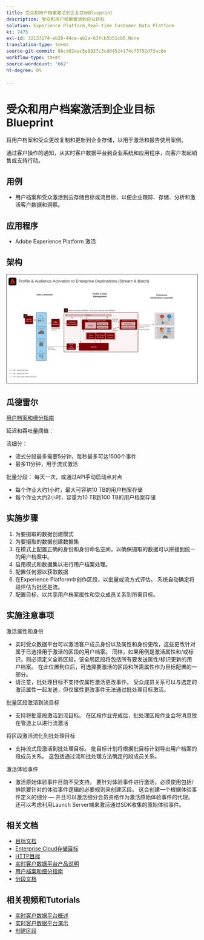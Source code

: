 ```yaml
---
title: 受众和用户档案激活到企业目标Blueprint
description: 受众和用户档案激活到企业目标
solution: Experience Platform,Real-time Customer Data Platform
kt: 7475
exl-id: 32133174-eb28-44ce-ab2a-63fcb5b51cb5,None
translation-type: tm+mt
source-git-commit: 8bcd82eac5e8837c3cd84524174cf5792d73ac6e
workflow-type: tm+mt
source-wordcount: '662'
ht-degree: 0%

---
```


# 受众和用户档案激活到企业目标Blueprint

将用户档案和受众更改复制和更新到企业存储，以用于激活和报告使用案例。

通过客户操作的通知，从实时客户数据平台到企业系统和应用程序，向客户发起销售或支持行动。

## 用例

* 用户档案和受众激活到云存储目标或流目标，以便企业跟踪、存储、分析和激活客户数据和洞察。

## 应用程序

* Adobe Experience Platform 激活

## 架构

<img src="assets/enterprise_destination.svg" alt="企业激活方案的参考体系结构" style="border:1px solid #4a4a4a" />

## 瓜德雷尔

[用户档案和细分指南](https://experienceleague.adobe.com/docs/experience-platform/profile/guardrails.html?lang=en)

延迟和吞吐量阈值：

流细分：

* 流式分段最多需要5分钟，每秒最多可达1500个事件
* 最多11分钟，用于流式激活

批量分段：
每天一次，或通过API手动启动点对点

* 每个作业大约1小时，最大可容纳10 TB的用户档案存储
* 每个作业大约2小时，容量为10 TB到100 TB的用户档案存储

## 实施步骤

1. 为要摄取的数据创建模式
1. 为要摄取的数据创建数据集
1. 在模式上配置正确的身份和身份命名空间，以确保摄取的数据可以拼接到统一的用户档案中。
1. 启用模式和数据集以进行用户档案处理。
1. 配置任何源以获取数据
1. 在Experience Platform中创作区段，以批量或流方式评估。 系统自动确定将段评估为批还是流。
1. 配置目标，以共享用户档案属性和受众成员关系到所需目标。

## 实施注意事项

激活属性和身份

* 实时受众数据平台可以激活客户成员身份以及属性和身份更改，这些更改针对属于已选择用于激活的区段的用户档案。 同样，如果用例是激活属性和/或标识，则必须定义全局区段，该全局区段将包括所有要发送属性/标识更新的用户档案。 在此位置到位后，可选择要激活的区段和所需属性作为目标配置的一部分。
* 请注意，批处理目标不支持仅属性激活更改事件。 受众成员关系可以与选定的激活属性一起发送，但仅属性更改事件无法通过批处理目标激活。

批量区段激活到流目标

* 支持将批量段激活到流目标。 在区段作业完成后，批处理区段作业会将消息放在管道上以进行流激活

将区段激活流化到批处理目标

* 支持流式段激活到批处理目标。 批目标计划将根据批目标计划导出用户档案的段成员关系。 这包括通过流和批处理方法确定的段成员关系。

激活体验事件

* 激活原始体验事件目前不受支持。 要针对体验事件进行激活，必须使用包括/排除要针对的体验事件逻辑的必要规则来创建区段。 这会创建一个根据体验事件定义的细分 — 并且可以激活细分会员资格作为激活原始体验事件的代理。 还可以考虑利用Launch Server端来激活通过SDK收集的原始体验事件。

## 相关文档

* [目标文档](https://experienceleague.adobe.com/docs/experience-platform/destinations/catalog/overview.html)
* [Enterprise Cloud存储目标](https://experienceleague.adobe.com/docs/experience-platform/destinations/catalog/cloud-storage/overview.html?lang=en#catalog)
* [HTTP目标](https://experienceleague.adobe.com/docs/experience-platform/destinations/catalog/http-destination.html?lang=en#overview)
* [实时客户数据平台产品说明](https://helpx.adobe.com/legal/product-descriptions/real-time-customer-data-platform.html)
* [用户档案和细分指南](https://experienceleague.adobe.com/docs/experience-platform/profile/guardrails.html?lang=en)
* [分段文档](https://experienceleague.adobe.com/docs/experience-platform/segmentation/api/streaming-segmentation.html)

## 相关视频和Tutorials

* [实时客户数据平台概述](https://experienceleague.adobe.com/docs/platform-learn/tutorials/application-services/rtcdp/understanding-the-real-time-customer-data-platform.html)
* [实时客户数据平台演示](https://experienceleague.adobe.com/docs/platform-learn/tutorials/application-services/rtcdp/demo.html)
* [创建区段](https://experienceleague.adobe.com/docs/platform-learn/tutorials/segments/create-segments.html)
